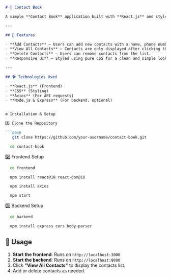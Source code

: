 ```md
# 📖 Contact Book

A simple **Contact Book** application built with **React.js** and styled with **CSS**. This app allows users to **add, view, and delete contacts**.

---

## 🚀 Features

- **Add Contacts** – Users can add new contacts with a name, phone number, and email.
- **View All Contacts** – Contacts are only displayed after clicking the **"View All Contacts"** button.
- **Delete Contacts** – Users can remove contacts from the list.
- **Responsive UI** – Styled using pure CSS for a clean and simple look.

---

## 🛠️ Technologies Used

- **React.js** (Frontend)
- **CSS** (Styling)
- **Axios** (For API requests)
- **Node.js & Express** (For backend, optional)


⚙️ Installation & Setup

1️⃣ Clone the Repository

```bash
   git clone https://github.com/your-username/contact-book.git
```

```bash
  cd contact-book
```

2️⃣ Frontend Setup

```bash
  cd frontend
```
```bash
  npm install react@18 react-dom@18
```
```bash
  npm install axios
```
```bash
  npm start
```

3️⃣ Backend Setup
```bash
  cd backend
```
```bash
  npm install express cors body-parser
```

## 🚀 Usage

1. **Start the frontend**: Runs on `http://localhost:3000`
2. **Start the backend**: Runs on `http://localhost:8000`
3. Click **"View All Contacts"** to display the contacts list.
4. Add or delete contacts as needed.
